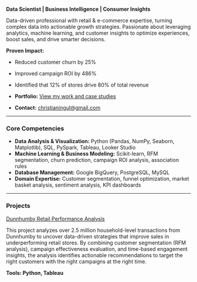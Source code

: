 **Data Scientist | Business Intelligence | Consumer Insights**

Data-driven professional with retail & e-commerce expertise, turning complex data into actionable growth strategies. Passionate about leveraging analytics, machine learning, and customer insights to optimize experiences, boost sales, and drive smarter decisions.

**Proven Impact:**
- Reduced customer churn by 25%
- Improved campaign ROI by 486% 
- Identified that 12% of stores drive 80% of total revenue

- **Portfolio:** [View my work and case studies](https://datascienceportfol.io/cingul)
- **Contact:** [christianingul@gmail.com](mailto:christianingul@gmail.com)

---

### Core Competencies

- **Data Analysis & Visualization:** Python (Pandas, NumPy, Seaborn, Matplotlib), SQL, PySpark, Tableau, Looker Studio
- **Machine Learning & Business Modeling:** Scikit-learn, RFM segmentation, churn prediction, campaign ROI analysis, association rules
- **Database Management:** Google BigQuery, PostgreSQL, MySQL
- **Domain Expertise:** Customer segmentation, funnel optimization, market basket analysis, sentiment analysis, KPI dashboards

---

### Projects

<a href="https://github.com/ashishkumar-ds/data-science-projects/tree/6432c503507b31158d642d89b9b5a6d09c58b0e5/dunnhumby-retail-performance-analysis">Dunnhumby Retail Performance Analysis</a>

This project analyzes over 2.5 million household-level transactions from Dunnhumby to uncover data-driven strategies that improve sales in underperforming retail stores. By combining customer segmentation (RFM analysis), campaign effectiveness evaluation, and time-based engagement insights, the analysis identifies actionable recommendations to target the right customers with the right campaigns at the right time.

**Tools: Python, Tableau**

